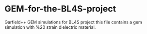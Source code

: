 # GEM-for-the-BL4S-project
Garfield++ GEM simulations for BL4S project
this file contains a gem simulation with %20 strain dielectric material.  
